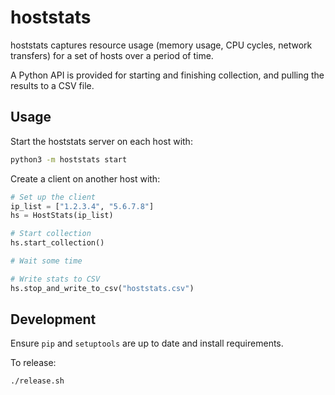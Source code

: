 # hoststats

hoststats captures resource usage (memory usage, CPU cycles, network transfers)
for a set of hosts over a period of time.

A Python API is provided for starting and finishing collection, and pulling the
results to a CSV file.

## Usage

Start the hoststats server on each host with:

```bash
python3 -m hoststats start
```

Create a client on another host with:

```python
# Set up the client
ip_list = ["1.2.3.4", "5.6.7.8"]
hs = HostStats(ip_list)

# Start collection
hs.start_collection()

# Wait some time

# Write stats to CSV
hs.stop_and_write_to_csv("hoststats.csv")
```

## Development

Ensure `pip` and `setuptools` are up to date and install requirements.

To release:

```bash
./release.sh
```
